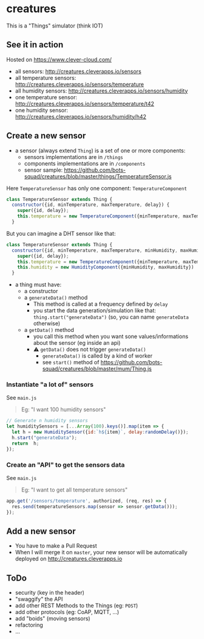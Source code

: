 # creatures

This is a "Things" simulator (think IOT)

## See it in action

Hosted on https://www.clever-cloud.com/

- all sensors: http://creatures.cleverapps.io/sensors
- all temperature sensors: http://creatures.cleverapps.io/sensors/temperature
- all humidity sensors: http://creatures.cleverapps.io/sensors/humidity
- one temperature sensor: http://creatures.cleverapps.io/sensors/temperature/t42
- one humidity sensor: http://creatures.cleverapps.io/sensors/humidity/h42

## Create a new sensor

- a sensor (always extend `Thing`) is a set of one or more components:
  - sensors implementations are in `/things`
  - components implementations are in `/components`
  - sensor sample: https://github.com/bots-squad/creatures/blob/master/things/TemperatureSensor.js

Here `TemperatureSensor` has only one component: `TemperatureComponent`

```javascript
class TemperatureSensor extends Thing {
  constructor({id, minTemperature, maxTemperature, delay}) {
    super({id, delay});
    this.temperature = new TemperatureComponent({minTemperature, maxTemperature})
  }
```

But you can imagine a DHT sensor like that:
```javascript
class TemperatureSensor extends Thing {
  constructor({id, minTemperature, maxTemperature, minHumidity, maxHumidity, delay}) {
    super({id, delay});
    this.temperature = new TemperatureComponent({minTemperature, maxTemperature})
    this.humidity = new HumidityComponent({minHumidity, maxHumidity})
  }
```

- a thing must have:
  - a constructor
  - a `generateData()` method
    - This method is called at a frequency defined by `delay`
    - you start the data generation/simulation like that: `thing.start("generateData")` (so, you can name `generateData` otherwise)
  - a `getData()` method
    - you call this method when you want sone values/informations about the sensor (eg inside an api)
    - :warning: `getData()` does not trigger `generateData()`
      - `generateData()` is called by a kind of worker
      - see `start()` method of https://github.com/bots-squad/creatures/blob/master/mum/Thing.js

### Instantiate "a lot of" sensors

See `main.js`

> Eg: "I want 100 humidity sensors"
```javascript
// Generate n humidity sensors
let humiditySensors = [...Array(100).keys()].map(item => {
  let h = new HumiditySensor({id:`h${item}`, delay:randomDelay()});
  h.start("generateData");
  return  h;
});
```

### Create an "API" to get the sensors data

See `main.js`

> Eg: "I want to get all temperature sensors"
```javascript
app.get('/sensors/temperature', authorized, (req, res) => {
  res.send(temperatureSensors.map(sensor => sensor.getData()));
});
```

## Add a new sensor

- You have to make a Pull Request
- When I will merge it on `master`, your new sensor will be automatically deployed on http://creatures.cleverapps.io

## ToDo

- security (key in the header)
- "swaggify" the API
- add other REST Methods to the Things (eg: `POST`)
- add other protocols (eg: CoAP, MQTT, ...)
- add "boids" (moving sensors)
- refactoring
- ...
